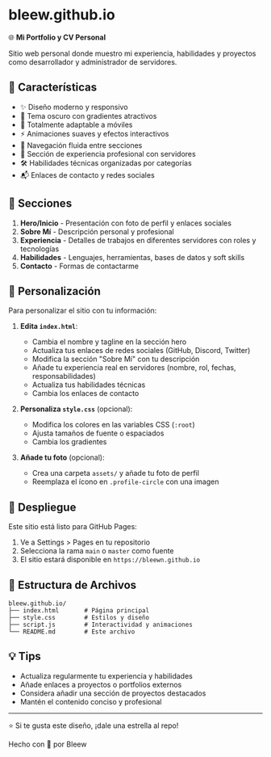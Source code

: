 # bleew.github.io

🌐 **Mi Portfolio y CV Personal**

Sitio web personal donde muestro mi experiencia, habilidades y proyectos como desarrollador y administrador de servidores.

## 🚀 Características

- ✨ Diseño moderno y responsivo
- 🎨 Tema oscuro con gradientes atractivos
- 📱 Totalmente adaptable a móviles
- ⚡ Animaciones suaves y efectos interactivos
- 🎯 Navegación fluida entre secciones
- 💼 Sección de experiencia profesional con servidores
- 🛠️ Habilidades técnicas organizadas por categorías
- 📬 Enlaces de contacto y redes sociales

## 🌟 Secciones

1. **Hero/Inicio** - Presentación con foto de perfil y enlaces sociales
2. **Sobre Mí** - Descripción personal y profesional
3. **Experiencia** - Detalles de trabajos en diferentes servidores con roles y tecnologías
4. **Habilidades** - Lenguajes, herramientas, bases de datos y soft skills
5. **Contacto** - Formas de contactarme

## 🎨 Personalización

Para personalizar el sitio con tu información:

1. **Edita `index.html`**:
   - Cambia el nombre y tagline en la sección hero
   - Actualiza tus enlaces de redes sociales (GitHub, Discord, Twitter)
   - Modifica la sección "Sobre Mí" con tu descripción
   - Añade tu experiencia real en servidores (nombre, rol, fechas, responsabilidades)
   - Actualiza tus habilidades técnicas
   - Cambia los enlaces de contacto

2. **Personaliza `style.css`** (opcional):
   - Modifica los colores en las variables CSS (`:root`)
   - Ajusta tamaños de fuente o espaciados
   - Cambia los gradientes

3. **Añade tu foto** (opcional):
   - Crea una carpeta `assets/` y añade tu foto de perfil
   - Reemplaza el ícono en `.profile-circle` con una imagen

## 🚀 Despliegue

Este sitio está listo para GitHub Pages:

1. Ve a Settings > Pages en tu repositorio
2. Selecciona la rama `main` o `master` como fuente
3. El sitio estará disponible en `https://bleewn.github.io`

## 📝 Estructura de Archivos

```
bleew.github.io/
├── index.html       # Página principal
├── style.css        # Estilos y diseño
├── script.js        # Interactividad y animaciones
└── README.md        # Este archivo
```

## 💡 Tips

- Actualiza regularmente tu experiencia y habilidades
- Añade enlaces a proyectos o portfolios externos
- Considera añadir una sección de proyectos destacados
- Mantén el contenido conciso y profesional

---

⭐ Si te gusta este diseño, ¡dale una estrella al repo!

Hecho con 💜 por Bleew